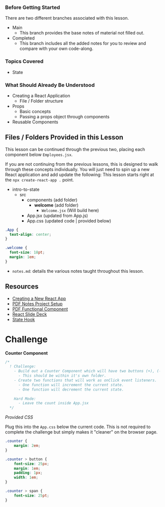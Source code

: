 ### Before Getting Started
There are two different branches associated with this lesson.
- Main
  - This branch provides the base notes of material not filled out.
- Completed
  - This branch includes all the added notes for you to review and compare with your own code-along.

### Topics Covered
- State

### What Should Already Be Understood
- Creating a React Application
  - File / Folder structure
- Props
  - Basic concepts
  - Passing a props object through components
- Reusable Components

## Files / Folders Provided in this Lesson
This lesson can be continued through the previous two, placing each component below `Employees.jsx`.

If you are not continuing from the previous lessons, this is designed to walk through these concepts individually. You will just need to spin up a new React application and add update the following:
This lesson starts right at the `npx create-react-app .` point.

- intro-to-state
  - src
    - components (add folder)
      - **welcome** (add folder)
        - `Welcome.jsx` (Will build here)
    - App.jsx (updated from App.js)
    - App.css (updated code | provided below)

```css
.App {
  text-align: center;
}

.welcome {
  font-size: 18pt;
  margin: 1em;
}
```

- `notes.md`: details the various notes taught throughout this lesson.

## Resources
- [Creating a New React App](https://react.dev/learn/start-a-new-react-project)
- [PDF Notes Project Setup](https://files.gitbook.com/v0/b/gitbook-x-prod.appspot.com/o/spaces%2FtREBlxLhAPTB8ZVYiQy1%2Fuploads%2F85gYGO7YaVE24rYVczhc%2FCreating%20a%20React%20App.pdf?alt=media&token=bf0f7d96-a03e-4b50-9adc-d62af526c6c3)
- [PDF Functional Component](https://files.gitbook.com/v0/b/gitbook-x-prod.appspot.com/o/spaces%2FtREBlxLhAPTB8ZVYiQy1%2Fuploads%2FI7hJbXoIfL1qex9U8ipy%2FAppjs_FunctionalComponent.pdf?alt=media&token=6967bba4-00d7-4cd3-b568-cc99bec23c5e)
- [React Slide Deck](https://www.canva.com/design/DAFWhaqpzRc/qlUfqm93ZfFJSXl-N6yd9A/view#4)
- [State Hook](https://legacy.reactjs.org/docs/hooks-state.html)

# Challenge
**Counter Component**
```js
/* 
  ! Challenge:
    - Build out a Counter Component which will have two buttons (+), (-) and a span element that will take its value from a count state variable.
      - This should be within it's own folder.
    - Create two functions that will work as onClick event listeners.
      - One function will increment the current state.
      - One function will decrement the current state.
      
    Hard Mode:
      - Leave the count inside App.jsx
  */
```
*Provided CSS*

Plug this into the `App.css` below the current code. This is not required to complete the challenge but simply makes it "cleaner" on the browser page.
```css
.counter {
    margin: 2em;
}

.counter > button {
    font-size: 25px;
    margin: 1em;
    padding: 1px;
    width: 1em;
}

.counter > span {
    font-size: 25pt;
}
```